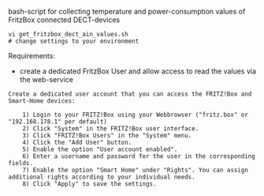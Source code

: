 bash-script for collecting temperature and power-consumption values of FritzBox connected DECT-devices 

```
vi get_fritzbox_dect_ain_values.sh
# change settings to your environment
```
Requirements:
- create a dedicated FritzBox User and allow access to read the values via the web-service
```
Create a dedicated user account that you can access the FRITZ!Box and Smart-Home devices:

    1) Login to your FRITZ!Box using your Webbrowser ("fritz.box" or "192.168.178.1" per default)
    2) Click "System" in the FRITZ!Box user interface.
    3) Click "FRITZ!Box Users" in the "System" menu.
    4) Click the "Add User" button.
    5) Enable the option "User account enabled".
    6) Enter a username and password for the user in the corresponding fields.
    7) Enable the option "Smart Home" under "Rights". You can assign additional rights according to your individual needs.
    8) Click "Apply" to save the settings.
    
```
